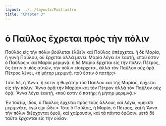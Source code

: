 ```yaml
---
layout: ../../layouts/Post.astro
title: "Chapter 3"
---
```


# ὁ Παῦλος ἔχρεται πρὸς τὴν πόλιν

Παῦλός εἰς τὴν πόλιν βούλεται ἐλθεῖν καὶ Παῦλος ἀπέρχεται. ἡ δὲ Μαρία, ἡ
γυνή Παύλου, οὐ ἔρχεται ἀλλὰ μένει. Μαρία λέγει ἐν ἑαυτῇ, «ποῦ ἐστιν ὁ
Παῦλος;» καὶ Μαρία μεριμνᾷ. ἡ δὲ Μαρία ἔρχεται εἰς τὴν πόλιν. Πέτρος, ὅς ἐστιν ὁ υἱὸς αὐτῶν, τὴν πόλιν εἰσέρχεται, ἀλλὰ τὸν Παῦλον οὐχ ὁρᾷ. Πέτρος λέγει, «ἡ μήτηρ μεριμνᾷ. ποῦ
ἐστιν ὁ πατήρ;» 

Τότε δὲ, ἡ Ἄννα, ἥ ἐστιν ἡ θυγάτηρ τοῦ Παῦλου καὶ τῆς Μαρίας, ἔρχεται
εἰς τὴν πόλιν. Ἄννα ὁρᾷ τὴν Μαρίαν καὶ τὸν Πέτρον ἀλλὰ τὸν Παῦλον οὐχ
ὁρᾷ. Ἄννα λέγει ἑαυτῇ, «ποῦ ἐστιν ὁ πατήρ; ἡ μήτηρ μεριμνᾷ.»

Ἐν τούτῳ, ἰδού, ὁ Παῦλος ἔρχεται πρὸς τοὺς ἄλλους καὶ λέγει, «μηκέτι
μεριμνᾶτε, ἐγώ εἰμι ὧδε.» Τότε ὁ Παῦλος, ἡ Μαρία, ὁ Πέτρος, καὶ ἡ Ἄννα
τὴν πόλιν διέρχονται ὁμοῦ, καὶ χαίρουσιν, καὶ τὰ πάντα ὁρῶσιν. μετὰ δὲ ταῦτα
ἔρχονται εἰς τὴν οἰκίαν.
